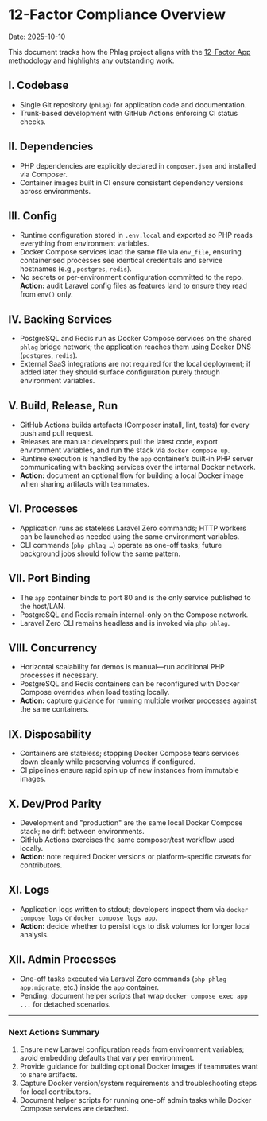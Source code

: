 # 12-Factor Compliance Overview

Date: 2025-10-10

This document tracks how the Phlag project aligns with the [12-Factor App](https://12factor.net/) methodology and highlights any outstanding work.

## I. Codebase

-   Single Git repository (`phlag`) for application code and documentation.
-   Trunk-based development with GitHub Actions enforcing CI status checks.

## II. Dependencies

-   PHP dependencies are explicitly declared in `composer.json` and installed via Composer.
-   Container images built in CI ensure consistent dependency versions across environments.

## III. Config

-   Runtime configuration stored in `.env.local` and exported so PHP reads everything from environment variables.
-   Docker Compose services load the same file via `env_file`, ensuring containerised processes see identical credentials and service hostnames (e.g., `postgres`, `redis`).
-   No secrets or per-environment configuration committed to the repo. **Action:** audit Laravel config files as features land to ensure they read from `env()` only.

## IV. Backing Services

-   PostgreSQL and Redis run as Docker Compose services on the shared `phlag` bridge network; the application reaches them using Docker DNS (`postgres`, `redis`).
-   External SaaS integrations are not required for the local deployment; if added later they should surface configuration purely through environment variables.

## V. Build, Release, Run

-   GitHub Actions builds artefacts (Composer install, lint, tests) for every push and pull request.
-   Releases are manual: developers pull the latest code, export environment variables, and run the stack via `docker compose up`.
-   Runtime execution is handled by the `app` container’s built-in PHP server communicating with backing services over the internal Docker network.
-   **Action:** document an optional flow for building a local Docker image when sharing artifacts with teammates.

## VI. Processes

-   Application runs as stateless Laravel Zero commands; HTTP workers can be launched as needed using the same environment variables.
-   CLI commands (`php phlag …`) operate as one-off tasks; future background jobs should follow the same pattern.

## VII. Port Binding

-   The `app` container binds to port 80 and is the only service published to the host/LAN.
-   PostgreSQL and Redis remain internal-only on the Compose network.
-   Laravel Zero CLI remains headless and is invoked via `php phlag`.

## VIII. Concurrency

-   Horizontal scalability for demos is manual—run additional PHP processes if necessary.
-   PostgreSQL and Redis containers can be reconfigured with Docker Compose overrides when load testing locally.
-   **Action:** capture guidance for running multiple worker processes against the same containers.

## IX. Disposability

-   Containers are stateless; stopping Docker Compose tears services down cleanly while preserving volumes if configured.
-   CI pipelines ensure rapid spin up of new instances from immutable images.

## X. Dev/Prod Parity

-   Development and "production" are the same local Docker Compose stack; no drift between environments.
-   GitHub Actions exercises the same composer/test workflow used locally.
-   **Action:** note required Docker versions or platform-specific caveats for contributors.

## XI. Logs

-   Application logs written to stdout; developers inspect them via `docker compose logs` or `docker compose logs app`.
-   **Action:** decide whether to persist logs to disk volumes for longer local analysis.

## XII. Admin Processes

-   One-off tasks executed via Laravel Zero commands (`php phlag app:migrate`, etc.) inside the `app` container.
-   Pending: document helper scripts that wrap `docker compose exec app ...` for detached scenarios.

---

### Next Actions Summary

1. Ensure new Laravel configuration reads from environment variables; avoid embedding defaults that vary per environment.
2. Provide guidance for building optional Docker images if teammates want to share artifacts.
3. Capture Docker version/system requirements and troubleshooting steps for local contributors.
4. Document helper scripts for running one-off admin tasks while Docker Compose services are detached.
